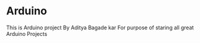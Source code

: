 # Arduino
This is Arduino project 
By Aditya Bagade kar
For purpose of staring all great Arduino Projects

